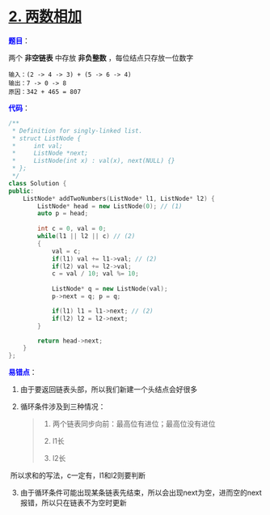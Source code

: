 # [2. 两数相加](https://leetcode-cn.com/problems/add-two-numbers/)

<font color = "blue"><strong>题目</strong></font>：

两个 **非空链表** 中存放 **非负整数** ，每位结点只存放一位数字

```
输入：(2 -> 4 -> 3) + (5 -> 6 -> 4)
输出：7 -> 0 -> 8
原因：342 + 465 = 807
```

<font color = "blue"><strong>代码</strong></font>：

```c++
/**
 * Definition for singly-linked list.
 * struct ListNode {
 *     int val;
 *     ListNode *next;
 *     ListNode(int x) : val(x), next(NULL) {}
 * };
 */
class Solution {
public:
    ListNode* addTwoNumbers(ListNode* l1, ListNode* l2) {
        ListNode* head = new ListNode(0); // (1)
        auto p = head;
        
        int c = 0, val = 0;
        while(l1 || l2 || c) // (2)
        {
            val = c;
            if(l1) val += l1->val; // (2)
            if(l2) val += l2->val;
            c = val / 10; val %= 10;
            
            ListNode* q = new ListNode(val);
            p->next = q; p = q;

            if(l1) l1 = l1->next; // (2)
            if(l2) l2 = l2->next;
        }

        return head->next;
    }
};
```

<font color = "blue"><strong>易错点</strong></font>：

1. 由于要返回链表头部，所以我们新建一个头结点会好很多

2. 循环条件涉及到三种情况：

   > 1. 两个链表同步向前：最高位有进位；最高位没有进位
   >
   > 2. l1长
   > 3. l2长

​       所以求和的写法，c一定有，l1和l2则要判断

3. 由于循环条件可能出现某条链表先结束，所以会出现next为空，进而空的next报错，所以只在链表不为空时更新